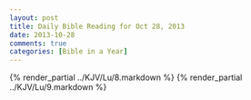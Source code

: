 ```yaml
---
layout: post
title: Daily Bible Reading for Oct 28, 2013
date: 2013-10-28
comments: true
categories: [Bible in a Year]
---
```

{% render_partial ../KJV/Lu/8.markdown %}
{% render_partial ../KJV/Lu/9.markdown %}
